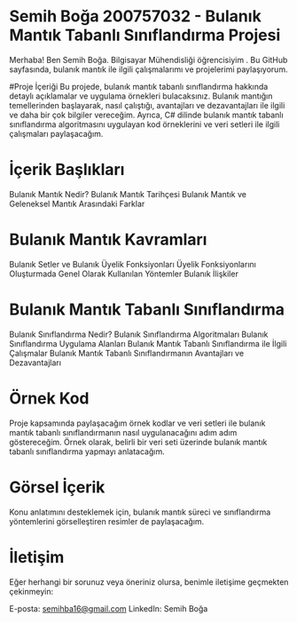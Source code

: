 # Semih Boğa 200757032 - Bulanık Mantık Tabanlı Sınıflandırma Projesi
Merhaba! Ben Semih Boğa. Bilgisayar Mühendisliği öğrencisiyim . Bu GitHub sayfasında, bulanık mantık ile ilgili çalışmalarımı ve projelerimi paylaşıyorum.

#Proje İçeriği
Bu projede, bulanık mantık tabanlı sınıflandırma hakkında detaylı açıklamalar ve uygulama örnekleri bulacaksınız. Bulanık mantığın temellerinden başlayarak, nasıl çalıştığı, avantajları ve dezavantajları ile ilgili ve daha bir çok bilgiler vereceğim. Ayrıca, C# dilinde bulanık mantık tabanlı sınıflandırma algoritmasını uygulayan kod örneklerini ve veri setleri ile ilgili çalışmaları paylaşacağım.

# İçerik Başlıkları
Bulanık Mantık Nedir?
Bulanık Mantık Tarihçesi
Bulanık Mantık ve Geleneksel Mantık Arasındaki Farklar
# Bulanık Mantık Kavramları
Bulanık Setler ve Bulanık Üyelik Fonksiyonları
Üyelik Fonksiyonlarını Oluşturmada Genel Olarak Kullanılan Yöntemler
Bulanık İlişkiler
# Bulanık Mantık Tabanlı Sınıflandırma
Bulanık Sınıflandırma Nedir?
Bulanık Sınıflandırma Algoritmaları
Bulanık Sınıflandırma Uygulama Alanları
Bulanık Mantık Tabanlı Sınıflandırma ile İlgili Çalışmalar
Bulanık Mantık Tabanlı Sınıflandırmanın Avantajları ve Dezavantajları
# Örnek Kod
Proje kapsamında paylaşacağım örnek kodlar ve veri setleri ile bulanık mantık tabanlı sınıflandırmanın nasıl uygulanacağını adım adım göstereceğim. Örnek olarak, belirli bir veri seti üzerinde bulanık mantık tabanlı sınıflandırma yapmayı anlatacağım.

# Görsel İçerik
Konu anlatımını desteklemek için, bulanık mantık süreci ve sınıflandırma yöntemlerini görselleştiren resimler de paylaşacağım.

# İletişim
Eğer herhangi bir sorunuz veya öneriniz olursa, benimle iletişime geçmekten çekinmeyin:

E-posta: semihba16@gmail.com
LinkedIn: Semih Boğa



